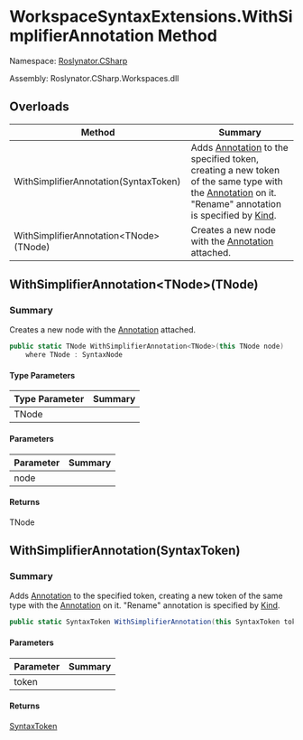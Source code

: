# WorkspaceSyntaxExtensions\.WithSimplifierAnnotation Method

Namespace: [Roslynator.CSharp](../../README.md)

Assembly: Roslynator\.CSharp\.Workspaces\.dll

## Overloads

| Method | Summary |
| ------ | ------- |
| WithSimplifierAnnotation\(SyntaxToken\) | Adds [Annotation](https://docs.microsoft.com/en-us/dotnet/api/microsoft.codeanalysis.simplification.simplifier.annotation) to the specified token, creating a new token of the same type with the [Annotation](https://docs.microsoft.com/en-us/dotnet/api/microsoft.codeanalysis.simplification.simplifier.annotation) on it\. "Rename" annotation is specified by [Kind](https://docs.microsoft.com/en-us/dotnet/api/microsoft.codeanalysis.codeactions.renameannotation.kind)\. |
| WithSimplifierAnnotation\<TNode>\(TNode\) | Creates a new node with the [Annotation](https://docs.microsoft.com/en-us/dotnet/api/microsoft.codeanalysis.simplification.simplifier.annotation) attached\. |

## WithSimplifierAnnotation\<TNode>\(TNode\)

### Summary

Creates a new node with the [Annotation](https://docs.microsoft.com/en-us/dotnet/api/microsoft.codeanalysis.simplification.simplifier.annotation) attached\.

```csharp
public static TNode WithSimplifierAnnotation<TNode>(this TNode node) 
    where TNode : SyntaxNode
```

#### Type Parameters

| Type Parameter | Summary |
| -------------- | ------- |
| TNode | |

#### Parameters

| Parameter | Summary |
| --------- | ------- |
| node | |

#### Returns

TNode




## WithSimplifierAnnotation\(SyntaxToken\)

### Summary

Adds [Annotation](https://docs.microsoft.com/en-us/dotnet/api/microsoft.codeanalysis.simplification.simplifier.annotation) to the specified token, creating a new token of the same type with the [Annotation](https://docs.microsoft.com/en-us/dotnet/api/microsoft.codeanalysis.simplification.simplifier.annotation) on it\.
"Rename" annotation is specified by [Kind](https://docs.microsoft.com/en-us/dotnet/api/microsoft.codeanalysis.codeactions.renameannotation.kind)\.

```csharp
public static SyntaxToken WithSimplifierAnnotation(this SyntaxToken token)
```

#### Parameters

| Parameter | Summary |
| --------- | ------- |
| token | |

#### Returns

[SyntaxToken](https://docs.microsoft.com/en-us/dotnet/api/microsoft.codeanalysis.syntaxtoken)




